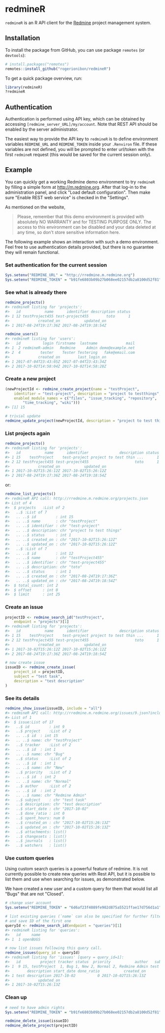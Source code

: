 <!-- README.md is generated from README.Rmd. Please edit that file -->
redmineR
========

`redmineR` is an R API client for the [Redmine](http://www.redmine.org) project management system.

Installation
------------

To install the package from GitHub, you can use package `remotes` (or `devtools`):

``` r
# install.packages("remotes")
remotes::install_github("rogerionibon/redmineR")
```

To get a quick package overview, run:

``` r
library(redmineR)
?redmineR
```

Authentication
--------------

Authentication is performed using API key, which can be obtained by accessing `[redmine_server_URL]/my/account`. Note that REST API should be enabled by the server administrator.

The easiest way to provide the API key to `redmineR` is to define environment variables `REDMINE_URL` and `REDMINE_TOKEN` inside your `.Renviron` file. If these variables are not defined, you will be prompted to enter url/token with the first `redmineR` request (this would be saved for the current session only).

Example
-------

You can quickly get a working Redmine demo environment to try `redmineR` by filling a simple form at <http://m.redmine.org>. After that log-in to the administration panel, and click "Load default configuration". Then make sure "Enable REST web service" is checked in the "Settings".

As mentioned on the website,

> Please, remember that this demo environment is provided with absolutely NO WARRANTY and for TESTING PURPOSE ONLY. The access to this environment can be disabled and your data deleted at any time, so don't store sensitive information here.

The following example shows an interaction with such a demo environment. Feel free to use authentication details provided, but there is no guarantee they will remain functional.

### Set authentication for the current session

``` r
Sys.setenv("REDMINE_URL" = "http://rredmine.m.redmine.org")
Sys.setenv("REDMINE_TOKEN" = "b91fe6803b09b27b068ee02157db2a8100d52f81")
```

### See what is already there

``` r
redmine_projects()
#> redmineR listing for 'projects':
#>   id           name      identifier description status
#> 1 12 testProject455 test-project455        toto      1
#>             created_on           updated_on
#> 1 2017-08-24T19:17:36Z 2017-08-24T19:18:54Z

redmine_users()
#> redmineR listing for 'users':
#>   id          login firstname  lastname             mail
#> 1  2 redmineR-admin   Redmine     Admin demo@example.net
#> 2  4         tester    Tester Testering   fake@email.com
#>             created_on        last_login_on
#> 1 2017-07-04T23:43:05Z 2017-07-04T23:43:34Z
#> 2 2017-10-02T14:58:04Z 2017-10-02T14:58:28Z
```

### Create a new project

``` r
(newProjectId <- redmine_create_project(name = "testProject",
    identifier = "test-project", description = "project to testthings",
    enabled_module_names = c("files", "issue_tracking", "repository", 
        "time_tracking", "wiki")))
#> [1] 15

# trivial update
redmine_update_project(newProjectId, description = "project to test things")
```

### List projects again

``` r
redmine_projects()
#> redmineR listing for 'projects':
#>   id           name      identifier              description status
#> 1 15    testProject    test-project project to test thin ...      1
#> 2 12 testProject455 test-project455                     toto      1
#>             created_on           updated_on
#> 1 2017-10-02T15:26:12Z 2017-10-02T15:26:12Z
#> 2 2017-08-24T19:17:36Z 2017-08-24T19:18:54Z
```

or:

``` r
redmine_list_projects()
#> redmineR API call: http://rredmine.m.redmine.org/projects.json 
#> List of 4
#>  $ projects   :List of 2
#>   ..$ :List of 7
#>   .. ..$ id         : int 15
#>   .. ..$ name       : chr "testProject"
#>   .. ..$ identifier : chr "test-project"
#>   .. ..$ description: chr "project to test things"
#>   .. ..$ status     : int 1
#>   .. ..$ created_on : chr "2017-10-02T15:26:12Z"
#>   .. ..$ updated_on : chr "2017-10-02T15:26:12Z"
#>   ..$ :List of 7
#>   .. ..$ id         : int 12
#>   .. ..$ name       : chr "testProject455"
#>   .. ..$ identifier : chr "test-project455"
#>   .. ..$ description: chr "toto"
#>   .. ..$ status     : int 1
#>   .. ..$ created_on : chr "2017-08-24T19:17:36Z"
#>   .. ..$ updated_on : chr "2017-08-24T19:18:54Z"
#>  $ total_count: int 2
#>  $ offset     : int 0
#>  $ limit      : int 25
```

### Create an issue

``` r
projectID <- redmine_search_id("testProject", 
    endpoint = "projects")[1]
#> redmineR listing for 'projects':
#>   id           name      identifier              description status
#> 1 15    testProject    test-project project to test thin ...      1
#> 2 12 testProject455 test-project455                     toto      1
#>             created_on           updated_on
#> 1 2017-10-02T15:26:12Z 2017-10-02T15:26:12Z
#> 2 2017-08-24T19:17:36Z 2017-08-24T19:18:54Z

# now create issue
issueID <- redmine_create_issue(
    project_id = projectID, 
    subject = "test task", 
    description = "test description"
)
```

### See its details

``` r
redmine_show_issue(issueID, include = "all")
#> redmineR API call: http://rredmine.m.redmine.org/issues/9.json?include=children,attachments,relations,changesets,journals,watchers 
#> List of 1
#>  $ issue:List of 17
#>   ..$ id         : int 9
#>   ..$ project    :List of 2
#>   .. ..$ id  : int 15
#>   .. ..$ name: chr "testProject"
#>   ..$ tracker    :List of 2
#>   .. ..$ id  : int 1
#>   .. ..$ name: chr "Bug"
#>   ..$ status     :List of 2
#>   .. ..$ id  : int 1
#>   .. ..$ name: chr "New"
#>   ..$ priority   :List of 2
#>   .. ..$ id  : int 2
#>   .. ..$ name: chr "Normal"
#>   ..$ author     :List of 2
#>   .. ..$ id  : int 2
#>   .. ..$ name: chr "Redmine Admin"
#>   ..$ subject    : chr "test task"
#>   ..$ description: chr "test description"
#>   ..$ start_date : chr "2017-10-02"
#>   ..$ done_ratio : int 0
#>   ..$ spent_hours: num 0
#>   ..$ created_on : chr "2017-10-02T15:26:13Z"
#>   ..$ updated_on : chr "2017-10-02T15:26:13Z"
#>   ..$ attachments: list()
#>   ..$ changesets : list()
#>   ..$ journals   : list()
#>   ..$ watchers   : list()
```

### Use custom queries

Using custom search queries is a powerful feature of redmine. It is not currently possible to create new queries with Rest API, but it is possible to list them and use when searching for issues, as demonstrated below.

We have created a new user and a custom query for them that would list all "Bugs" that are not "Closed".

``` r
# change user account
Sys.setenv("REDMINE_TOKEN" = "6d6af23f4089fe902d875a5521ffae17d756d1a1")

# list existing queries (`name` can also be specified for further filtering),
# and save ID of the first one
queryId <- redmine_search_id(endpoint = "queries")[1] 
#> redmineR listing for 'queries':
#>   id     name
#> 1  1 openBUGS

# now list issues following this query call.
redmine_issues(query_id = queryId)
#> redmineR listing for 'issues' [query = query_id=1]:
#>   id         project tracker status  priority           author   subject
#> 1  9 15, testProject  1, Bug 1, New 2, Normal 2, Redmine Admin test task
#>        description start_date done_ratio           created_on
#> 1 test description 2017-10-02          0 2017-10-02T15:26:13Z
#>             updated_on
#> 1 2017-10-02T15:26:13Z
```

### Clean up

``` r
# need to have admin rights
Sys.setenv("REDMINE_TOKEN" = "b91fe6803b09b27b068ee02157db2a8100d52f81")

redmine_delete_issue(issueID)
redmine_delete_project(projectID)
```
